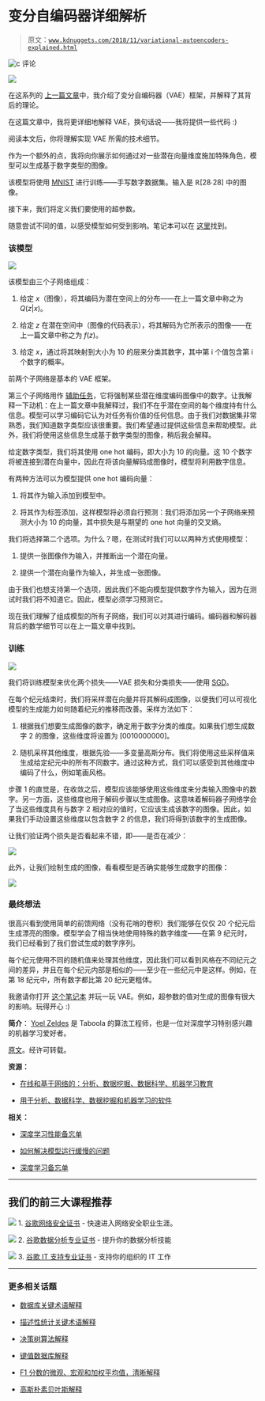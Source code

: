 # 变分自编码器详细解析

> 原文：[`www.kdnuggets.com/2018/11/variational-autoencoders-explained.html`](https://www.kdnuggets.com/2018/11/variational-autoencoders-explained.html)

![c](img/3d9c022da2d331bb56691a9617b91b90.png) 评论

![](img/1286eca0c2755dee82f0ae1831d7ab32.png)

在这系列的 [上一篇文章](http://anotherdatum.com/vae.html)中，我介绍了变分自编码器（VAE）框架，并解释了其背后的理论。

在这篇文章中，我将更详细地解释 VAE，换句话说——我将提供一些代码 :)

阅读本文后，你将理解实现 VAE 所需的技术细节。

作为一个额外的点，我将向你展示如何通过对一些潜在向量维度施加特殊角色，模型可以生成基于数字类型的图像。

该模型将使用 [MNIST](https://en.wikipedia.org/wiki/MNIST_database) 进行训练——手写数字数据集。输入是 ℝ[28∙28] 中的图像。

接下来，我们将定义我们要使用的超参数。

随意尝试不同的值，以感受模型如何受到影响。笔记本可以在 [这里](https://github.com/yoel-zeldes/yoel-zeldes.github.io/blob/source/content/vae2/vae2.ipynb)找到。

### 该模型

![](img/3b3da4fde243cf4db3f55e8861f5a65a.png)

该模型由三个子网络组成：

1.  给定 *x*（图像），将其编码为潜在空间上的分布——在上一篇文章中称之为 *Q*(*z*|*x*)。

1.  给定 *z* 在潜在空间中（图像的代码表示），将其解码为它所表示的图像——在上一篇文章中称之为 *f*(*z*)。

1.  给定 *x*，通过将其映射到大小为 10 的层来分类其数字，其中第 i 个值包含第 i 个数字的概率。

前两个子网络是基本的 VAE 框架。

第三个子网络用作 [辅助任务](http://ruder.io/multi-task/index.html)，它将强制某些潜在维度编码图像中的数字。让我解释一下动机：在上一篇文章中我解释过，我们不在乎潜在空间的每个维度持有什么信息。模型可以学习编码它认为对任务有价值的任何信息。由于我们对数据集非常熟悉，我们知道数字类型应该很重要。我们希望通过提供这些信息来帮助模型。此外，我们将使用这些信息生成基于数字类型的图像，稍后我会解释。

给定数字类型，我们将其使用 one hot 编码，即大小为 10 的向量。这 10 个数字将被连接到潜在向量中，因此在将该向量解码成图像时，模型将利用数字信息。

有两种方法可以为模型提供 one hot 编码向量：

1.  将其作为输入添加到模型中。

1.  将其作为标签添加，这样模型将必须自行预测：我们将添加另一个子网络来预测大小为 10 的向量，其中损失是与期望的 one hot 向量的交叉熵。

我们将选择第二个选项。为什么？嗯，在测试时我们可以以两种方式使用模型：

1.  提供一张图像作为输入，并推断出一个潜在向量。

1.  提供一个潜在向量作为输入，并生成一张图像。

由于我们也想支持第一个选项，因此我们不能向模型提供数字作为输入，因为在测试时我们将不知道它。因此，模型必须学习预测它。

现在我们理解了组成模型的所有子网络，我们可以对其进行编码。编码器和解码器背后的数学细节可以在上一篇文章中找到。

### 训练

![](img/d94560854f9b4a91929db09f7f3861cd.png)

我们将训练模型来优化两个损失——VAE 损失和分类损失——使用 [SGD](https://en.wikipedia.org/wiki/Stochastic_gradient_descent)。

在每个纪元结束时，我们将采样潜在向量并将其解码成图像，以便我们可以可视化模型的生成能力如何随着纪元的推移而改善。采样方法如下：

1.  根据我们想要生成图像的数字，确定用于数字分类的维度。如果我们想生成数字 2 的图像，这些维度将设置为 [0010000000]。

1.  随机采样其他维度，根据先验——多变量高斯分布。我们将使用这些采样值来生成给定纪元中的所有不同数字。通过这种方式，我们可以感受到其他维度中编码了什么，例如笔画风格。

步骤 1 的直觉是，在收敛之后，模型应该能够使用这些维度来分类输入图像中的数字。另一方面，这些维度也用于解码步骤以生成图像。这意味着解码器子网络学会了当这些维度具有与数字 2 相对应的值时，它应该生成该数字的图像。因此，如果我们手动设置这些维度以包含数字 2 的信息，我们将得到该数字的生成图像。

让我们验证两个损失是否看起来不错，即——是否在减少：

![](img/0548475d920b2aa89d6e12cc74b9364d.png)

此外，让我们绘制生成的图像，看看模型是否确实能够生成数字的图像：

![](img/53f3601c848327e3e915709f0c622828.png)

### 最终想法

很高兴看到使用简单的前馈网络（没有花哨的卷积）我们能够在仅仅 20 个纪元后生成漂亮的图像。模型学会了相当快地使用特殊的数字维度——在第 9 纪元时，我们已经看到了我们尝试生成的数字序列。

每个纪元使用不同的随机值来处理其他维度，因此我们可以看到风格在不同纪元之间的差异，并且在每个纪元内部是相似的——至少在一些纪元中是这样。例如，在第 18 纪元中，所有数字都比第 20 纪元更粗体。

我邀请你打开 [这个笔记本](https://github.com/yoel-zeldes/yoel-zeldes.github.io/blob/source/content/vae2/vae2.ipynb) 并玩一玩 VAE。例如，超参数的值对生成的图像有很大的影响。玩得开心 :)

**简介**： [Yoel Zeldes](https://medium.com/@yoelzeldes) 是 Taboola 的算法工程师，也是一位对深度学习特别感兴趣的机器学习爱好者。

[原文](https://towardsdatascience.com/variational-autoencoders-explained-in-detail-d585327c660a)。经许可转载。

**资源：**

+   [在线和基于网络的：分析、数据挖掘、数据科学、机器学习教育](https://www.kdnuggets.com/education/online.html)

+   [用于分析、数据科学、数据挖掘和机器学习的软件](https://www.kdnuggets.com/software/index.html)

**相关：**

+   [深度学习性能备忘单](https://www.kdnuggets.com/2018/11/deep-learning-performance-cheat-sheet.html)

+   [如何解决模型运行缓慢的问题](https://www.kdnuggets.com/2018/11/engineer-slow-models.html)

+   [深度学习备忘单](https://www.kdnuggets.com/2018/11/deep-learning-cheat-sheets.html)

* * *

## 我们的前三大课程推荐

![](img/0244c01ba9267c002ef39d4907e0b8fb.png) 1\. [谷歌网络安全证书](https://www.kdnuggets.com/google-cybersecurity) - 快速进入网络安全职业生涯。

![](img/e225c49c3c91745821c8c0368bf04711.png) 2\. [谷歌数据分析专业证书](https://www.kdnuggets.com/google-data-analytics) - 提升你的数据分析技能

![](img/0244c01ba9267c002ef39d4907e0b8fb.png) 3\. [谷歌 IT 支持专业证书](https://www.kdnuggets.com/google-itsupport) - 支持你的组织的 IT 工作

* * *

### 更多相关话题

+   [数据库关键术语解释](https://www.kdnuggets.com/2016/07/database-key-terms-explained.html)

+   [描述性统计关键术语解释](https://www.kdnuggets.com/2017/05/descriptive-statistics-key-terms-explained.html)

+   [决策树算法解释](https://www.kdnuggets.com/2020/01/decision-tree-algorithm-explained.html)

+   [键值数据库解释](https://www.kdnuggets.com/2021/04/nosql-explained-understanding-key-value-databases.html)

+   [F1 分数的微观、宏观和加权平均值，清晰解释](https://www.kdnuggets.com/2023/01/micro-macro-weighted-averages-f1-score-clearly-explained.html)

+   [高斯朴素贝叶斯解释](https://www.kdnuggets.com/2023/03/gaussian-naive-bayes-explained.html)
